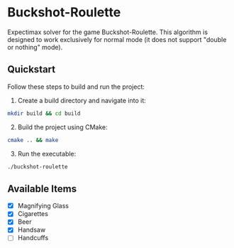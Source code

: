 # Buckshot-Roulette

Expectimax solver for the game Buckshot-Roulette. This algorithm is designed to work exclusively for normal mode (it does not support "double or nothing" mode).

## Quickstart

Follow these steps to build and run the project:

1. Create a build directory and navigate into it:

```sh
mkdir build && cd build
```

2. Build the project using CMake:

```sh
cmake .. && make
```

3. Run the executable:

```sh
./buckshot-roulette
```

## Available Items

- [x] Magnifying Glass
- [x] Cigarettes
- [x] Beer
- [x] Handsaw
- [ ] Handcuffs
